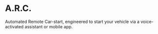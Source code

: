 # A.R.C.
Automated Remote Car-start, engineered to start your vehicle via a voice-activated assistant or mobile app.
